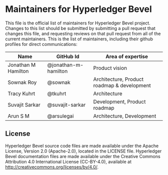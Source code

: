 [//]: # (##############################################################################################)
[//]: # (Copyright Accenture. All Rights Reserved.)
[//]: # (SPDX-License-Identifier: Apache-2.0)
[//]: # (##############################################################################################)

# Maintainers for Hyperledger Bevel

This file is the official list of maintainers for Hyperledger Bevel project.
Changes to this list should be submitted by submitting a pull request that changes this file, and requesting reviews on that pull request from all of the current maintainers.
This is the list of maintainers, including their github profiles for direct communications:

|          Name          |     GitHub Id            |       Area of expertise                     |
|------------------------|--------------------------|---------------------------------------------|
| Jonathan M Hamilton    | @jonathan-m-hamilton     | Product vision                              |
| Sownak Roy             | @sownak                  | Architecture, Product roadmap & development |
| Tracy Kuhrt            | @tkuhrt                  | Architecture                                |
| Suvajit Sarkar         | @suvajit-sarkar          | Development, Product roadmap                |
| Arun S M               | @arsulegai               | Architecture, Development                   |


## License <a name="license"></a>
Hyperledger Bevel source code files are made available under the Apache License, Version 2.0 (Apache-2.0), located in the LICENSE file. Hyperledger Bevel documentation files are made available under the Creative Commons Attribution 4.0 International License (CC-BY-4.0), available at http://creativecommons.org/licenses/by/4.0/.
